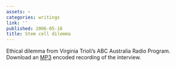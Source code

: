 ```yaml
---
assets: ~
categories: writings
link: ''
published: 2006-05-16
title: Stem cell dilemma
---
```

Ethical dilemma from Virginia Trioli’s ABC Australia Radio Program.
Download an [MP3](/audio/2006-05-16/trioli-2006-05-16.mp3) encoded
recording of the interview.